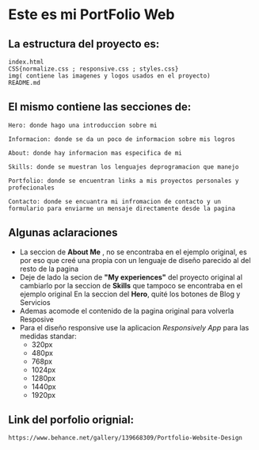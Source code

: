 # Este es mi PortFolio Web

## La estructura del proyecto es:

```
index.html
CSS{normalize.css ; responsive.css ; styles.css}
img( contiene las imagenes y logos usados en el proyecto)
README.md
```

## El mismo contiene las secciones de:

`Hero: donde hago una introduccion sobre mi`

`Informacion: donde se da un poco de informacion sobre mis logros`

`About: donde hay informacion mas especifica de mi`

`Skills: donde se muestran los lenguajes deprogramacion que manejo`

`Portfolio: donde se encuentran links a mis proyectos personales y profecionales`

`Contacto: donde se encuantra mi infromacion de contacto y un formulario para enviarme un mensaje directamente desde la pagina`

## Algunas aclaraciones

-    La seccion de **About Me** , no se encontraba en el ejemplo original, es por eso que creé una propia con un lenguaje de diseño parecido al del resto de la pagina
-    Deje de lado la secion de **"My experiences"** del proyecto original al cambiarlo por la seccion de **Skills** que tampoco se encontraba en el ejemplo original
En la seccion del **Hero**, quité los botones de Blog y Servicios
- Ademas acomode el contenido de la pagina original para volverla Resposive
-    Para el diseño responsive use la aplicacion *Responsively App* para las medidas standar: 
        - 320px 
        - 480px 
        - 768px 
        - 1024px 
        - 1280px 
        - 1440px 
        - 1920px 
  


## Link del porfolio orignial:

`https://www.behance.net/gallery/139668309/Portfolio-Website-Design`
